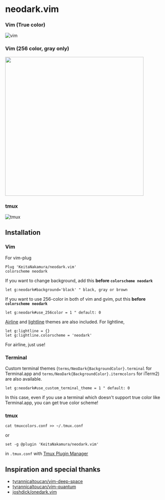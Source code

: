 # neodark.vim

### Vim (True color)
![vim](https://github.com/KeitaNakamura/neodark.vim/blob/master/Screenshot.png)

### Vim (256 color, gray only)
<img src="https://github.com/KeitaNakamura/neodark.vim/blob/master/Screenshot_256color.png" width="445">

### tmux
![tmux](https://github.com/KeitaNakamura/neodark.vim/blob/master/Screenshot_tmux.png)

## Installation

### Vim
For vim-plug
```vim
Plug 'KeitaNakamura/neodark.vim'
colorscheme neodark
```

If you want to change background, add this **before `colorscheme neodark`**
```vim
let g:neodark#background='black' " black, gray or brown
```

If you want to use 256-color in both of vim and gvim, put this **before `colorscheme neodark`**
```vim
let g:neodark#use_256color = 1 " default: 0
```

[Airline](https://github.com/vim-airline/vim-airline) and [lightline](https://github.com/itchyny/lightline.vim) themes are also included. For lightline,
```vim
let g:lightline = {}
let g:lightline.colorscheme = 'neodark'
```
For airline, just use!

### Terminal
Custom terminal themes (`terms/NeoDark{BackgroundColor}.terminal` for Terminal.app and `terms/NeoDark{BackgroundColor}.itermcolors` for iTerm2) are also available.
```vim
let g:neodark#use_custom_terminal_theme = 1 " default: 0
```
In this case, even if you use a terminal which doesn't support true color like Terminal.app, you can get true color scheme!

### tmux
```
cat tmuxcolors.conf >> ~/.tmux.conf
```
or
```
set -g @plugin 'KeitaNakamura/neodark.vim'
```
in `.tmux.conf` with [Tmux Plugin Manager](https://github.com/tmux-plugins/tpm)

## Inspiration and special thanks
* [tyrannicaltoucan/vim-deep-space](https://github.com/tyrannicaltoucan/vim-deep-space)
* [tyrannicaltoucan/vim-quantum](https://github.com/tyrannicaltoucan/vim-quantum)
* [joshdick/onedark.vim](https://github.com/joshdick/onedark.vim)
